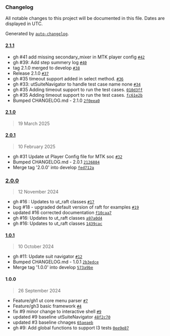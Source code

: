 ### Changelog

All notable changes to this project will be documented in this file. Dates are displayed in UTC.

Generated by [`auto-changelog`](https://github.com/CookPete/auto-changelog).

#### [2.1.1](https://github.com/rdkcentral/ut-raft/compare/2.1.0...2.1.1)

- gh #41 add missing secondary_mixer in MTK player config [`#42`](https://github.com/rdkcentral/ut-raft/pull/42)
- gh #39: Add step summery log [`#40`](https://github.com/rdkcentral/ut-raft/pull/40)
- tag 2.1.0 merged to develop  [`#38`](https://github.com/rdkcentral/ut-raft/pull/38)
- Release 2.1.0 [`#37`](https://github.com/rdkcentral/ut-raft/pull/37)
- gh #35 timeout support added in select method. [`#36`](https://github.com/rdkcentral/ut-raft/pull/36)
- gh #33: utSuiteNavigator to handle test case name none [`#34`](https://github.com/rdkcentral/ut-raft/pull/34)
- gh #35 Adding timeout support to run the test cases. [`010d3ff`](https://github.com/rdkcentral/ut-raft/commit/010d3ff9d475a558ab708daad27716ff9d40c564)
- gh #35 Adding timeout support to run the test cases. [`fc61e2b`](https://github.com/rdkcentral/ut-raft/commit/fc61e2bb54bce1f969f2ab337eaa408233a80416)
- Bumped CHANGELOG.md - 2.1.0 [`2f0eea0`](https://github.com/rdkcentral/ut-raft/commit/2f0eea0e26a285193724af211c3a55de705a5c48)

#### [2.1.0](https://github.com/rdkcentral/ut-raft/compare/2.0.1...2.1.0)

> 19 March 2025

#### [2.0.1](https://github.com/rdkcentral/ut-raft/compare/2.0.0...2.0.1)

> 10 February 2025

- gh #31 Update ut Player Config file for MTK soc [`#32`](https://github.com/rdkcentral/ut-raft/pull/32)
- Bumped CHANGELOG.md - 2.0.1 [`2126884`](https://github.com/rdkcentral/ut-raft/commit/2126884526952bf89f3078c16757a85ef111ec42)
- Merge tag '2.0.0' into develop [`fed712a`](https://github.com/rdkcentral/ut-raft/commit/fed712a8cd1af5d667ca171e7cb19c047af43cd8)

### [2.0.0](https://github.com/rdkcentral/ut-raft/compare/1.0.1...2.0.0)

> 12 November 2024

- gh #16 : Updates to ut_raft classes [`#17`](https://github.com/rdkcentral/ut-raft/pull/17)
- bug #18 - upgraded default version of raft for examples [`#19`](https://github.com/rdkcentral/ut-raft/pull/19)
- updated #16 corrected documentation [`f10caa7`](https://github.com/rdkcentral/ut-raft/commit/f10caa7e87f8ce23855098b03dc638da8c3c47aa)
- gh #16: Updates to ut_raft classes [`a97a0d4`](https://github.com/rdkcentral/ut-raft/commit/a97a0d4a92ea27e4a5bbd9a639033f1d8860deef)
- gh #16: Updates to ut_raft classes [`1439cac`](https://github.com/rdkcentral/ut-raft/commit/1439cac458b521a8ca25da793b3d61dbb3c340ae)

#### [1.0.1](https://github.com/rdkcentral/ut-raft/compare/1.0.0...1.0.1)

> 10 October 2024

- gh #11: Update suit navigator [`#12`](https://github.com/rdkcentral/ut-raft/pull/12)
- Bumped CHANGELOG.md - 1.0.1 [`2b3edce`](https://github.com/rdkcentral/ut-raft/commit/2b3edce4852e243b0c625f0c27993bdbe13b3f40)
- Merge tag '1.0.0' into develop [`573a9be`](https://github.com/rdkcentral/ut-raft/commit/573a9be206733003d1ea90670d75371ee5c57bee)

#### 1.0.0

> 26 September 2024

- Feature/gh1 ut core menu parser [`#7`](https://github.com/rdkcentral/ut-raft/pull/7)
- Feature/gh3 basic framework [`#4`](https://github.com/rdkcentral/ut-raft/pull/4)
- fix #9 minor change to interactive shell [`#9`](https://github.com/rdkcentral/ut-raft/issues/9)
- updated #9 baseline utSuiteNavigator [`48f2c70`](https://github.com/rdkcentral/ut-raft/commit/48f2c70cffa92049e5b2d53ee06aecde88802c6c)
- updated #3 baseline chnages [`65aeaeb`](https://github.com/rdkcentral/ut-raft/commit/65aeaeba073a8d897d3a32a179fa09858fbd6eec)
- gh #9: Add global functions to support l3 tests [`0ee9e87`](https://github.com/rdkcentral/ut-raft/commit/0ee9e8712421ecedb59a2d5d5b5da238d3af4f4e)
